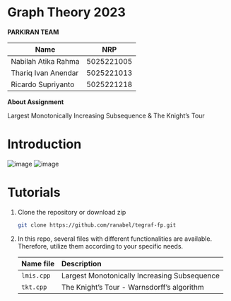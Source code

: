 # Graph Theory 2023

**PARKIRAN TEAM**

 | Name | NRP |
 | ---- | ---- |
 | Nabilah Atika Rahma | 5025221005 |
 | Thariq Ivan Anendar | 5025221013 |
 | Ricardo Supriyanto | 5025221218 |

**About Assignment**

  Largest Monotonically Increasing Subsequence & The Knight’s Tour

# Introduction
  ![image](https://github.com/user-attachments/assets/a800c297-6543-46cc-9b9f-84263e30ca4f)
  ![image](https://github.com/user-attachments/assets/9f228a2d-4ac8-4b1c-845a-2ff0196a24a2)

# Tutorials
1. Clone the repository or download zip <br>
    ```bash
    git clone https://github.com/ranabel/tegraf-fp.git    
    ```
    
2. In this repo, several files with different functionalities are available. Therefore, utilize them according to your specific needs.
   
      | Name file | Description                            |
      | :-------- | :------------------------------------- |
      | `lmis.cpp` | Largest Monotonically Increasing Subsequence    |
      | `tkt.cpp` | The Knight’s Tour -  Warnsdorff’s algorithm |
